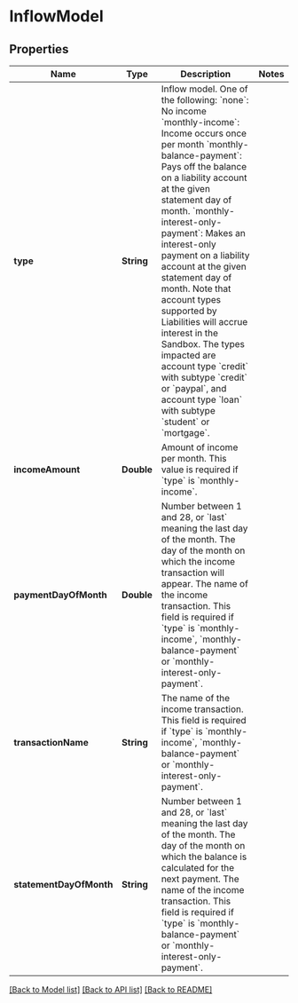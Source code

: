 # InflowModel

## Properties
Name | Type | Description | Notes
------------ | ------------- | ------------- | -------------
**type** | **String** | Inflow model. One of the following:  &#x60;none&#x60;: No income  &#x60;monthly-income&#x60;: Income occurs once per month &#x60;monthly-balance-payment&#x60;: Pays off the balance on a liability account at the given statement day of month.  &#x60;monthly-interest-only-payment&#x60;: Makes an interest-only payment on a liability account at the given statement day of month.  Note that account types supported by Liabilities will accrue interest in the Sandbox. The types impacted are account type &#x60;credit&#x60; with subtype &#x60;credit&#x60; or &#x60;paypal&#x60;, and account type &#x60;loan&#x60; with subtype &#x60;student&#x60; or &#x60;mortgage&#x60;. | 
**incomeAmount** | **Double** | Amount of income per month. This value is required if &#x60;type&#x60; is &#x60;monthly-income&#x60;. | 
**paymentDayOfMonth** | **Double** | Number between 1 and 28, or &#x60;last&#x60; meaning the last day of the month. The day of the month on which the income transaction will appear. The name of the income transaction. This field is required if &#x60;type&#x60; is &#x60;monthly-income&#x60;, &#x60;monthly-balance-payment&#x60; or &#x60;monthly-interest-only-payment&#x60;. | 
**transactionName** | **String** | The name of the income transaction. This field is required if &#x60;type&#x60; is &#x60;monthly-income&#x60;, &#x60;monthly-balance-payment&#x60; or &#x60;monthly-interest-only-payment&#x60;. | 
**statementDayOfMonth** | **String** | Number between 1 and 28, or &#x60;last&#x60; meaning the last day of the month. The day of the month on which the balance is calculated for the next payment. The name of the income transaction. This field is required if &#x60;type&#x60; is &#x60;monthly-balance-payment&#x60; or &#x60;monthly-interest-only-payment&#x60;. | 

[[Back to Model list]](../README.md#documentation-for-models) [[Back to API list]](../README.md#documentation-for-api-endpoints) [[Back to README]](../README.md)


